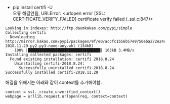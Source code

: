 - pip install certifi -U  
  오류 해결안됨, URLError: <urlopen error [SSL: CERTIFICATE_VERIFY_FAILED] certificate verify failed (_ssl.c:847)>    
~~~
Looking in indexes: http://ftp.daumkakao.com/pypi/simple
Collecting certifi
  Downloading http://mirror.kakao.com/pypi/packages/9f/e0/accfc1b56b57e9750eba272e24c4dddeac86852c2bebd1236674d7887e8a/certifi-2018.11.29-py2.py3-none-any.whl (154kB)
    100% |████████████████████████████████| 163kB 3.4MB/s
Installing collected packages: certifi
  Found existing installation: certifi 2018.8.24
    Uninstalling certifi-2018.8.24:
      Successfully uninstalled certifi-2018.8.24
Successfully installed certifi-2018.11.29
~~~
  해결을 위해서는 아래와 같이 context를 추가해야함.  
~~~
context = ssl._create_unverified_context()
webpage = urllib.request.urlopen(req, context=context)
~~~
